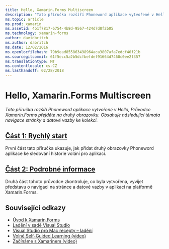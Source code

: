 ```yaml
---
title: Hello, Xamarin.Forms Multiscreen
description: "Tato příručka rozšíří Phoneword aplikace vytvořené v Hello, Průvodce Xamarin.Forms přejděte na druhý obrazovku. Obsahuje následující témata navigace stránky a datové vazby ke kolekci."
ms.topic: article
ms.prod: xamarin
ms.assetid: 4b1f7817-6754-4b8d-9567-424d7d8f2b05
ms.technology: xamarin-forms
author: davidbritch
ms.author: dabritch
ms.date: 12/02/2016
ms.openlocfilehash: 79b9ead855863498964aca3807afa7edcf40f21b
ms.sourcegitcommit: 61f5ecc5a2b5dcfbefdef91664d7460c0ee2f357
ms.translationtype: MT
ms.contentlocale: cs-CZ
ms.lasthandoff: 02/28/2018
---
```

# <a name="hello-xamarinforms-multiscreen"></a>Hello, Xamarin.Forms Multiscreen

_Tato příručka rozšíří Phoneword aplikace vytvořené v Hello, Průvodce Xamarin.Forms přejděte na druhý obrazovku. Obsahuje následující témata navigace stránky a datové vazby ke kolekci._

## <a name="part-1-quickstartxamarin-formsget-startedhello-xamarin-forms-multiscreenquickstartmd"></a>[Část 1: Rychlý start](~/xamarin-forms/get-started/hello-xamarin-forms-multiscreen/quickstart.md)

První část tato příručka ukazuje, jak přidat druhý obrazovky Phoneword aplikace ke sledování historie volání pro aplikaci.

## <a name="part-2-deep-divexamarin-formsget-startedhello-xamarin-forms-multiscreendeepdivemd"></a>[Část 2: Podrobné informace](~/xamarin-forms/get-started/hello-xamarin-forms-multiscreen/deepdive.md)

Druhá část tohoto průvodce zkontroluje, co byla vytvořena, vyvíjet představu o navigaci na stránce a datové vazby v aplikaci na platformě Xamarin.Forms.


## <a name="related-links"></a>Související odkazy

- [Úvod k Xamarin.Forms](~/xamarin-forms/get-started/introduction-to-xamarin-forms.md)
- [Ladění v sadě Visual Studio](http://msdn.microsoft.com/library/k0k771bt%28v=vs.90%29.aspx)
- [Visual Studio pro Mac recepty – ladění](https://developer.xamarin.com/recipes/cross-platform/ide/debugging/)
- [Volné Self-Guided Learning (video)](https://university.xamarin.com/self-guided)
- [Začínáme s Xamarinem (video)](https://developer.xamarin.com/videos/)
